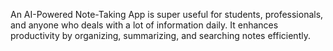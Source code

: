 An AI-Powered Note-Taking App is super useful for students, professionals, and anyone who deals with a lot of information daily. It enhances productivity by organizing, summarizing, and searching notes efficiently.
